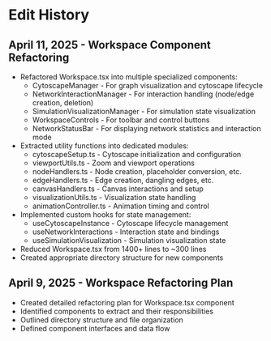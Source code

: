 # Edit History

## April 11, 2025 - Workspace Component Refactoring
- Refactored Workspace.tsx into multiple specialized components:
  - CytoscapeManager - For graph visualization and cytoscape lifecycle
  - NetworkInteractionManager - For interaction handling (node/edge creation, deletion)
  - SimulationVisualizationManager - For simulation state visualization
  - WorkspaceControls - For toolbar and control buttons
  - NetworkStatusBar - For displaying network statistics and interaction mode
- Extracted utility functions into dedicated modules:
  - cytoscapeSetup.ts - Cytoscape initialization and configuration
  - viewportUtils.ts - Zoom and viewport operations
  - nodeHandlers.ts - Node creation, placeholder conversion, etc.
  - edgeHandlers.ts - Edge creation, dangling edges, etc.
  - canvasHandlers.ts - Canvas interactions and setup
  - visualizationUtils.ts - Visualization state handling
  - animationController.ts - Animation timing and control
- Implemented custom hooks for state management:
  - useCytoscapeInstance - Cytoscape lifecycle management
  - useNetworkInteractions - Interaction state and bindings
  - useSimulationVisualization - Simulation visualization state
- Reduced Workspace.tsx from 1400+ lines to ~300 lines
- Created appropriate directory structure for new components

## April 9, 2025 - Workspace Refactoring Plan
- Created detailed refactoring plan for Workspace.tsx component
- Identified components to extract and their responsibilities
- Outlined directory structure and file organization
- Defined component interfaces and data flow
